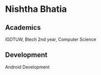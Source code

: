 Nishtha Bhatia
======

Academics
------
IGDTUW, Btech 2nd year, Computer Science

Development
------
Android Development

